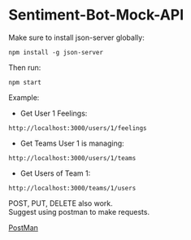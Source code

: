 # Sentiment-Bot-Mock-API


Make sure to install json-server globally:

```
npm install -g json-server
```

Then run:

```
npm start
```

Example:

* Get User 1 Feelings:
```
http://localhost:3000/users/1/feelings
```

* Get Teams User 1 is managing:
```
http://localhost:3000/users/1/teams
```

* Get Users of Team 1:
```
http://localhost:3000/teams/1/users
```


POST, PUT, DELETE also work. <br>
Suggest using postman to make requests.


[PostMan](https://www.getpostman.com/)